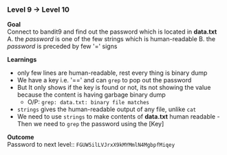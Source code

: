 ### Level 9 -> Level 10


**Goal**<br>
Connect to bandit9 and find out the password which is located in **data.txt**
A. the _password_ is one of the few strings which is human-readable
B. the _password_ is preceded by few '=' signs

**Learnings**<br>
- only few lines are human-readable, rest every thing is binary dump
- We have a key i.e. '==' and can `grep` to pop out the password
- But It only shows if the key is found or not, its not showing the value because the content is having garbage binary dump
    - O/P: `grep: data.txt: binary file matches`
- `strings` gives the human-readable output of any file, unlike `cat`
- We need to use `strings` to make contents of **data.txt** human readable - Then we need to `grep` the password using the [Key]
    


**Outcome**<br>
Password to next level:: `FGUW5ilLVJrxX9kMYMmlN4MgbpfMiqey`
